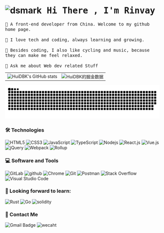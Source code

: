 
<h1><img alt="dsmark" height="37px" width="40px" src="https://c.tenor.com/P7zWdgA3E2EAAAAi/spunchbob-the-g.gif"></img><samp> Hi There , I'm Rinvay </samp></h1>

<samp>
    🌱 A front-end developer from China. Welcome to my github home page.
    <br><br>
    🚀 I love tech and coding, always learning and growing.
    <br><br>
    🚴 Besides coding, I also like cycling and music, because they can make me feel relaxed.
    <br><br>
    💬 Ask me about Web dev related Stuff
</samp>

<table border=0>
  <tr>
    <td><img src="https://github-readme-stats.vercel.app/api?username=rinvay2021&show_icons=true&count_private=true&theme=vue-light&hide_border=true" alt="HuiDBK's GitHub stats" style="zoom:100%;" align="left"/></td>
    <td><img src="https://4sdvg7tqbv.us.aircode.run/juejin?uid=4240159265794247&hide_border=true" alt="HuiDBK的掘金数据" style="zoom:100%;" align="left"/></td>
  </tr>
</table>

![](https://raw.githubusercontent.com/rinvay2021/rinvay2021/output/github-contribution-grid-snake.svg)

### 🛠 Technologies

![HTML5](https://img.shields.io/badge/-HTML5-E34F26?style=flat-square&logo=html5&logoColor=white)
![CSS3](https://img.shields.io/badge/-CSS3-1572B6?style=flat-square&logo=css3)
![JavaScript](https://img.shields.io/badge/-JavaScript-black?style=flat-square&logo=javascript)
![TypeScript](https://img.shields.io/badge/-TypeScript-007ACC?style=flat-square&logo=typescript)
![Nodejs](https://img.shields.io/badge/-Nodejs-339933?style=flat-square&logo=Node.js&logoColor=white)
![React.js](https://img.shields.io/badge/-React.js-61DAFB?style=flat-square&logo=React&logoColor=white)
![Vue.js](https://img.shields.io/badge/-Vuejs-4FC08D?style=flat-square&logo=vue.js&logoColor=white)
![jQuery](https://img.shields.io/badge/-jQuery-0769AD?style=flat-square&logo=jQuery&logoColor=white)
![Webpack](https://img.shields.io/badge/-Webpack-8DD6F9?style=flat-square&logo=Webpack&logoColor=gray)
![Rollup](https://img.shields.io/badge/-rollup.js-EC4A3F?style=flat-square&logo=Rollup&logoColor=white)

### 💻 Software and Tools

![GitLab](https://img.shields.io/badge/-GitLab-FCA121?style=flat-square&logo=gitlab)
![github](https://img.shields.io/badge/-GitHub-181717?style=flat-square&logo=github)
![Chrome](https://img.shields.io/badge/Chrome-3DDC84?logo=google-chrome&logoColor=white)
![Git](https://img.shields.io/badge/Git%20-%23F05033.svg?logo=git&logoColor=white)
![Postman](https://img.shields.io/badge/Postman-FF6C37?logo=postman&logoColor=white)
![Stack Overflow](https://img.shields.io/badge/-Stack%20Overflow-FE7A16?logo=stack-overflow&logoColor=white)
![Visual Studio Code](https://img.shields.io/badge/Visual%20Studio%20Code-0078d7.svg?logo=visual-studio-code&logoColor=white)

### 🌱 Looking forward to learn:

![Rust](https://img.shields.io/badge/-Rust-0D7261?style=flat-square&logo=Rust&logoColor=white)
![Go](https://img.shields.io/badge/-Go-027D9C?style=flat-square&logo=Go&logoColor=white)
![solidity](https://img.shields.io/badge/-solidity-2B247C?style=flat-square&logo=solidity&logoColor=white)

### 💬 Contact Me

![Gmail Badge](https://img.shields.io/badge/-rinvay1999@qq.com-c14438?style=flat-square&logo=Gmail&logoColor=white)
![wecaht](https://img.shields.io/badge/-rinvay1999-2BAE67?style=flat-square&logo=Wechat&logoColor=white)
